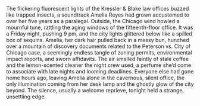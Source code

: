 The flickering fluorescent lights of the Kressler & Blake law offices buzzed like trapped insects, a soundtrack Amelia Reyes had grown accustomed to over her five years as a paralegal. Outside, the Chicago wind howled a mournful tune, rattling the aging windows of the fifteenth-floor office.  It was a Friday night, pushing 9 pm, and the city lights glittered below like a spilled box of sequins. Amelia, her dark hair pulled back in a messy bun, hunched over a mountain of discovery documents related to the Peterson vs. City of Chicago case, a seemingly endless tangle of zoning permits, environmental impact reports, and sworn affidavits.  The air smelled faintly of stale coffee and the lemon-scented cleaner the night crew used, a perfume she’d come to associate with late nights and looming deadlines.  Everyone else had gone home hours ago, leaving Amelia alone in the cavernous, silent office, the only illumination coming from her desk lamp and the ghostly glow of the city beyond. The silence, usually a welcome reprieve, tonight held a strange, unsettling edge.

